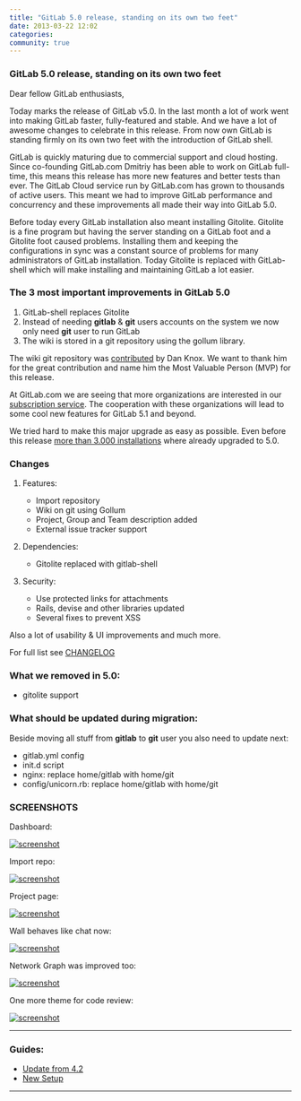 ```yaml
---
title: "GitLab 5.0 release, standing on its own two feet"
date: 2013-03-22 12:02
categories:
community: true
---
```


### GitLab 5.0 release, standing on its own two feet

Dear fellow GitLab enthusiasts,

Today marks the release of GitLab v5.0. In the last month a lot of work went into making GitLab faster, fully-featured and stable. And we have a lot of awesome changes to celebrate in this release. From now own GitLab is standing firmly on its own two feet with the introduction of GitLab shell.

<!-- more -->

GitLab is quickly maturing due to commercial support and cloud hosting. Since co-founding GitLab.com Dmitriy has been able to work on GitLab full-time, this means this release has more new features and better tests than ever. The GitLab Cloud service run by GitLab.com has grown to thousands of active users. This meant we had to improve GitLab performance and concurrency and these improvements all made their way into GitLab 5.0.

Before today every GitLab installation also meant installing Gitolite. Gitolite is a fine program but having the server standing on a GitLab foot and a Gitolite foot caused problems. Installing them and keeping the configurations in sync was a constant source of problems for many administrators of GitLab installation. Today Gitolite is replaced with GitLab-shell which will make installing and maintaining GitLab a lot easier.

### The 3 most important improvements in GitLab 5.0

1. GitLab-shell replaces Gitolite
2. Instead of needing __gitlab__ & __git__ users accounts on the system we now only need __git__ user to run GitLab
3. The wiki is stored in a git repository using the gollum library.

The wiki git repository was [contributed](https://github.com/gitlabhq/gitlabhq/pull/3183) by Dan Knox. We want to thank him for the great contribution and name him the Most Valuable Person (MVP) for this release.

At GitLab.com we are seeing that more organizations are interested in our [subscription service](http://blog.gitlab.com/subscription/). The cooperation with these organizations will lead to some cool new features for GitLab 5.1 and beyond.

We tried hard to make this major upgrade as easy as possible. Even before this release [more than 3.000 installations](http://rubygems.org/gems/gitlab_meta/versions/5.0) where already upgraded to 5.0.


### Changes

1. Features:

    * Import repository
    * Wiki on git using Gollum
    * Project, Group and Team description added
    * External issue tracker support

2. Dependencies:

    * Gitolite replaced with gitlab-shell

3. Security:

    * Use protected links for attachments
    * Rails, devise and other libraries updated
    * Several fixes to prevent XSS


Also a lot of usability & UI improvements and much more.

For full list see [CHANGELOG](https://github.com/gitlabhq/gitlabhq/blob/master/CHANGELOG)


### What we removed in 5.0:

* gitolite support

### What should be updated during migration:

Beside moving all stuff from __gitlab__ to __git__ user you also need to update next:

* gitlab.yml config
* init.d script
* nginx: replace home/gitlab with home/git
* config/unicorn.rb: replace home/gitlab with home/git


### SCREENSHOTS
Dashboard:

[![screenshot](/images/5_0/dashboard.png)](/images/5_0/dashboard.png)

Import repo:

[![screenshot](/images/5_0/import.png)](/images/5_0/import.png)

Project page:

[![screenshot](/images/5_0/project_page.png)](/images/5_0/project_page.png)

Wall behaves like chat now:

[![screenshot](/images/5_0/wall.png)](/images/5_0/wall.png)

Network Graph was improved too:

[![screenshot](/images/5_0/network.png)](/images/5_0/network.png)

One more theme for code review:

[![screenshot](/images/5_0/solarized.png)](/images/5_0/solarized.png)


- - -

### Guides:

* [Update from 4.2](https://github.com/gitlabhq/gitlabhq/wiki/From-4.2-to-5.0)
* [New Setup](https://github.com/gitlabhq/gitlabhq/blob/5-0-stable/doc/install/installation.md)

- - -
